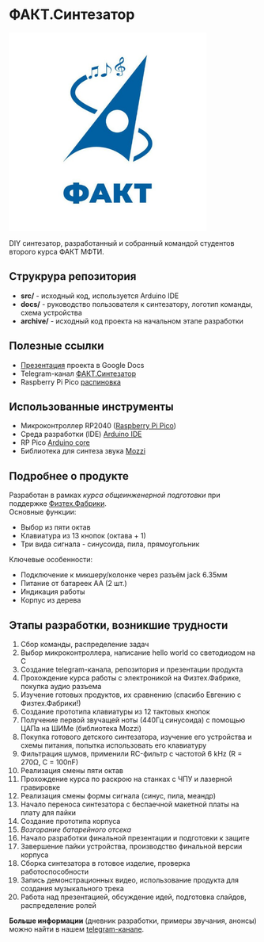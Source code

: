 # ФАКТ.Синтезатор
<img src="./docs/logo.jpg" alt="Логотип" width="400"/>

DIY синтезатор, разработанный и собранный командой студентов второго курса ФАКТ МФТИ.

## Струкрура репозитория
- __src/__ - исходный код, используется Arduino IDE
- __docs/__ - руководство пользователя к синтезатору, логотип команды, схема устройства
- __archive/__ - исходный код проекта на начальном этапе разработки
## Полезные ссылки
- [Презентация](https://docs.google.com/presentation/d/1jiTuCDYLhv5Om5ewJSXBUfSQBudySQsCCXH7HL0cz3s/edit?usp=sharing) проекта в Google Docs
- Telegram-канал [ФАКТ.Синтезатор](https://t.me/DIY_Synth)
- Raspberry Pi Pico [распиновка](https://www.raspberrypi.com/documentation/microcontrollers/images/pico-pinout.svg)
## Использованные инструменты
- Микроконтроллер RP2040 ([Raspberry Pi Pico](https://www.raspberrypi.com/products/raspberry-pi-pico/))
- Среда разработки (IDE) [Arduino IDE](https://www.arduino.cc/en/software)
- RP Pico [Arduino core](https://github.com/earlephilhower/arduino-pico)
- Библиотека для синтеза звука [Mozzi](https://sensorium.github.io/Mozzi/)
## Подробнее о продукте
Разработан в рамках _курса общеинженерной подготовки_ при поддержке [Физтех.Фабрики](https://miptfab.ru/).    
Основные функции:
- Выбор из пяти октав
- Клавиатура из 13 кнопок (октава + 1)
- Три вида сигнала - синусоида, пила, прямоугольник

Ключевые особенности:
- Подключение к микшеру/колонке через разъём jack 6.35мм
- Питание от батареек AA (2 шт.)
- Индикация работы
- Корпус из дерева

## Этапы разработки, возникшие трудности
1. Сбор команды, распределение задач
2. Выбор микроконтроллера, написание hello world со светодиодом на C
3. Создание telegram-канала, репозитория и презентации продукта
4. Прохождение курса работы с электроникой на Физтех.Фабрике, покупка аудио разъема
5. Изучение готовых продуктов, их сравнению (спасибо Евгению с Физтех.Фабрики!)
6. Создание прототипа клавиатуры из 12 тактовых кнопок
7. Получение первой звучащей ноты (440Гц синусоида) с помощью ЦАПа на ШИМе (библиотека Mozzi)
8. Покупка готового детского синтезатора, изучение его устройства и схемы питания, попытка использовать его клавиатуру
9. Фильтрация шумов, применили RC-фильтр с частотой 6 kHz (R = 270Ω, C = 100nF)
10. Реализация смены пяти октав
11. Прохождение курса по раскрою на станках с ЧПУ и лазерной гравировке
12. Реализация смены формы сигнала (синус, пила, меандр)
13. Начало переноса синтезатора с беспаечной макетной платы на плату для пайки
14. Создание прототипа корпуса
15. _Возгорание батарейного отсека_
16. Начало разработки финальной презентации и подготовки к защите
17. Завершение пайки устройства, производство финальной версии корпуса
18. Сборка синтезатора в готовое изделие, проверка работоспособности
19. Запись демонстрационных видео, использование продукта для создания музыкального трека
20. Работа над презентацией, обсуждение идей, подготовка слайдов, распределение ролей

__Больше информации__ (дневник разработки, примеры звучания, анонсы) можно найти в нашем [telegram-канале](https://t.me/DIY_Synth).
